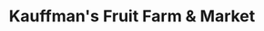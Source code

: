 ---
title: "Kauffman's Fruit Farm & Market"
url: /bird-in-hand/kauffmans-fruit-farm-and-market/
shop: greengrocer
---